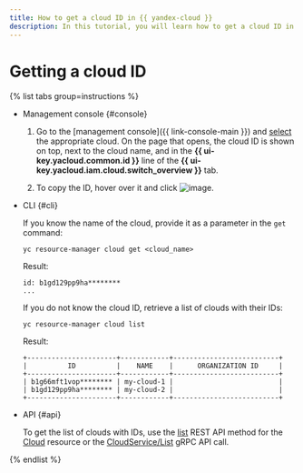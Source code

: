 ```yaml
---
title: How to get a cloud ID in {{ yandex-cloud }}
description: In this tutorial, you will learn how to get a cloud ID in {{ yandex-cloud }}.
---
```


# Getting a cloud ID

{% list tabs group=instructions %}

- Management console {#console}

  1. Go to the [management console]({{ link-console-main }}) and [select](switch-cloud.md) the appropriate cloud. On the page that opens, the cloud ID is shown on top, next to the cloud name, and in the **{{ ui-key.yacloud.common.id }}** line of the **{{ ui-key.yacloud.iam.cloud.switch_overview }}** tab.
 
  1. To copy the ID, hover over it and click ![image](../../../_assets/console-icons/copy.svg).

- CLI {#cli}

  If you know the name of the cloud, provide it as a parameter in the `get` command:

  ```
  yc resource-manager cloud get <cloud_name>
  ```
  Result:

  ```
  id: b1gd129pp9ha********
  ...
  ```

  If you do not know the cloud ID, retrieve a list of clouds with their IDs:

  ```
  yc resource-manager cloud list
  ```
  Result:

  ```
  +----------------------+------------+--------------------------+
  |          ID          |    NAME    |      ORGANIZATION ID     |
  +----------------------+------------+--------------------------+
  | b1g66mft1vop******** | my-cloud-1 |                          |
  | b1gd129pp9ha******** | my-cloud-2 |                          |
  +----------------------+------------+--------------------------+
  ```

- API {#api}

  To get the list of clouds with IDs, use the [list](../../api-ref/Cloud/list.md) REST API method for the [Cloud](../../api-ref/Cloud/index.md) resource or the [CloudService/List](../../api-ref/grpc/Cloud/list.md) gRPC API call.

{% endlist %}
